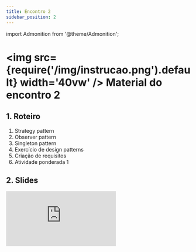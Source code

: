 ```yaml
---
title: Encontro 2
sidebar_position: 2
---
```

import Admonition from '@theme/Admonition';

# <img src={require('/img/instrucao.png').default} width='40vw' /> Material do encontro 2

## 1. Roteiro 
1. Strategy pattern
2. Observer pattern
3. Singleton pattern 
4. Exercício de design patterns
5. Criação de requisitos
6. Atividade ponderada 1

## 2. Slides 

<div style={{ textAlign: 'center' }}>
    <iframe 
        style={{
            display: 'block',
            margin: 'auto',
            width: '100%',
            height: '50vh',
        }}
        src="https://slides.com/rodrigomangoninicola/m8-ec-encontro-2-1d19a3/fullscreen"
        frameborder="0" 
        allowFullScreen>
    </iframe>
</div>
